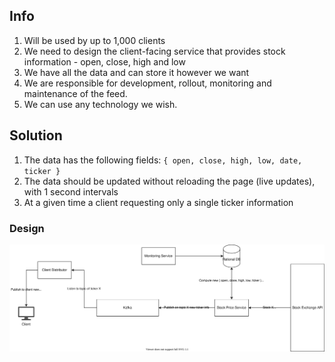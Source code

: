 ## Info

1. Will be used by up to 1,000 clients
2. We need to design the client-facing service that provides stock information - open, close, high and low
3. We have all the data and can store it however we want
4. We are responsible for development, rollout, monitoring and maintenance of the feed.
5. We can use any technology we wish.

## Solution

1. The data has the following fields: `{ open, close, high, low, date, ticker }`
2. The data should be updated without reloading the page (live updates), with 1 second intervals
3. At a given time a client requesting only a single ticker information

### Design

![Diagram](./diagram.dio.svg)
